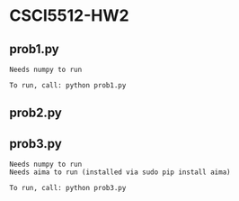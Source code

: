 # CSCI5512-HW2

prob1.py
-----------------------------------------------
    Needs numpy to run

    To run, call: python prob1.py

prob2.py
-----------------------------------------------
    

prob3.py
-----------------------------------------------
    Needs numpy to run
    Needs aima to run (installed via sudo pip install aima)

    To run, call: python prob3.py